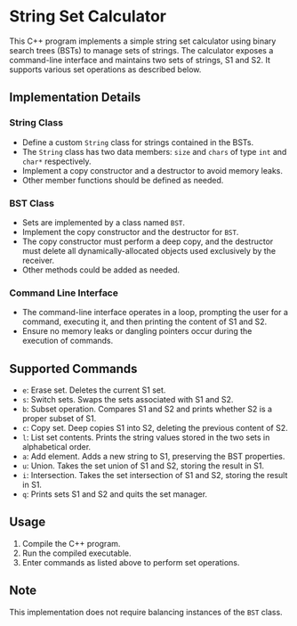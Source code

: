 # String Set Calculator

This C++ program implements a simple string set calculator using binary search trees (BSTs) to manage sets of strings. The calculator exposes a command-line interface and maintains two sets of strings, S1 and S2. It supports various set operations as described below.

## Implementation Details

### String Class
- Define a custom `String` class for strings contained in the BSTs.
- The `String` class has two data members: `size` and `chars` of type `int` and `char*` respectively.
- Implement a copy constructor and a destructor to avoid memory leaks.
- Other member functions should be defined as needed.

### BST Class
- Sets are implemented by a class named `BST`.
- Implement the copy constructor and the destructor for `BST`.
- The copy constructor must perform a deep copy, and the destructor must delete all dynamically-allocated objects used exclusively by the receiver.
- Other methods could be added as needed.

### Command Line Interface
- The command-line interface operates in a loop, prompting the user for a command, executing it, and then printing the content of S1 and S2.
- Ensure no memory leaks or dangling pointers occur during the execution of commands.

## Supported Commands

- `e`: Erase set. Deletes the current S1 set.
- `s`: Switch sets. Swaps the sets associated with S1 and S2.
- `b`: Subset operation. Compares S1 and S2 and prints whether S2 is a proper subset of S1.
- `c`: Copy set. Deep copies S1 into S2, deleting the previous content of S2.
- `l`: List set contents. Prints the string values stored in the two sets in alphabetical order.
- `a`: Add element. Adds a new string to S1, preserving the BST properties.
- `u`: Union. Takes the set union of S1 and S2, storing the result in S1.
- `i`: Intersection. Takes the set intersection of S1 and S2, storing the result in S1.
- `q`: Prints sets S1 and S2 and quits the set manager.

## Usage

1. Compile the C++ program.
2. Run the compiled executable.
3. Enter commands as listed above to perform set operations.

## Note

This implementation does not require balancing instances of the `BST` class.
